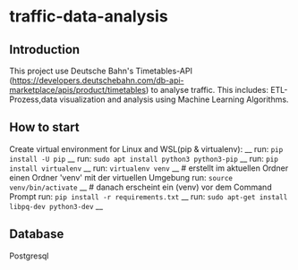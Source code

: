 # traffic-data-analysis
## Introduction
This project use Deutsche Bahn's Timetables-API (https://developers.deutschebahn.com/db-api-marketplace/apis/product/timetables) to analyse traffic. This includes: ETL-Prozess,data visualization and analysis using Machine Learning Algorithms.
## How to start
Create virtual environment for Linux and WSL(pip & virtualenv): __
run: `pip install -U pip` __
run: `sudo apt install python3 python3-pip` __
run: `pip install virtualenv` __ 
run: `virtualenv venv` __ # erstellt im aktuellen Ordner einen Ordner 'venv' mit der virtuellen Umgebung
run: `source venv/bin/activate` __  # danach erscheint ein (venv) vor dem Command Prompt
run: `pip install -r requirements.txt` __ 
run: `sudo apt-get install libpq-dev python3-dev` __
## Database
Postgresql
